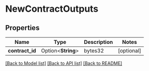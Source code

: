 # NewContractOutputs

## Properties

Name | Type | Description | Notes
------------ | ------------- | ------------- | -------------
**contract_id** | Option<**String**> | bytes32 | [optional]

[[Back to Model list]](../README.md#documentation-for-models) [[Back to API list]](../README.md#documentation-for-api-endpoints) [[Back to README]](../README.md)


